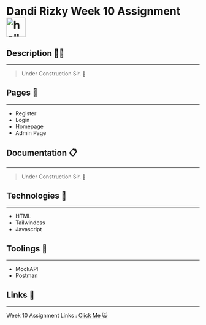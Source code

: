 # Dandi Rizky Week 10 Assignment <img src="https://raw.githubusercontent.com/DandiRizkyy/slackmoji/master/emoji/blob/blob-wave-gif.gif" width="50px" height="50px" alt="hello">

## Description ✍🏻

---

> Under Construction Sir. 🚧

## Pages 📖

---

- Register
- Login
- Homepage
- Admin Page

## Documentation 📋

---

> Under Construction Sir. 🚧

## Technologies 🚀

---

- HTML
- Tailwindcss
- Javascript

## Toolings 🔨

---

- MockAPI
- Postman

## Links 🔗

---

Week 10 Assignment Links : [Click Me 🙀]()
